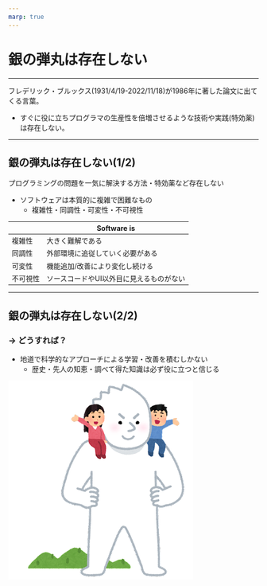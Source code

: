 ```yaml
---
marp: true
---
```

<!-- 
size: 16:9
paginate: true
-->
<script type="module">
  import mermaid from 'https://cdn.jsdelivr.net/npm/mermaid@10/dist/mermaid.esm.min.mjs';
  mermaid.initialize({ startOnLoad: true });
</script>
<!-- class: lead -->

# 銀の弾丸は存在しない

---
<!-- _header: 銀の弾丸は存在しない-->

フレデリック・ブルックス(1931/4/19-2022/11/18)が1986年に著した論文に出てくる言葉。

* すぐに役に立ちプログラマの生産性を倍増させるような技術や実践(特効薬)は存在しない。

---

## 銀の弾丸は存在しない(1/2)

プログラミングの問題を一気に解決する方法・特効薬など存在しない

* ソフトウェアは本質的に複雑で困難なもの
    * 複雑性・同調性・可変性・不可視性

||Software is|
|---|---|
|複雑性|大きく難解である
|同調性|外部環境に追従していく必要がある
|可変性|機能追加/改善により変化し続ける
|不可視性|ソースコードやUI以外目に見えるものがない

---
## 銀の弾丸は存在しない(2/2)
### → どうすれば？
* 地道で科学的なアプローチによる学習・改善を積むしかない
    * 歴史・先人の知恵・調べて得た知識は必ず役に立つと信じる

![bg 110% left:20%](assets/monogatari_kyojinno_katani_noru.png)

